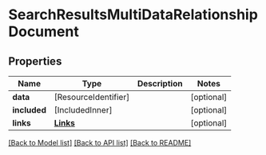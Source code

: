 # SearchResultsMultiDataRelationshipDocument

## Properties
Name | Type | Description | Notes
------------ | ------------- | ------------- | -------------
**data** | [ResourceIdentifier] |  | [optional] 
**included** | [IncludedInner] |  | [optional] 
**links** | [**Links**](Links.md) |  | [optional] 

[[Back to Model list]](../README.md#documentation-for-models) [[Back to API list]](../README.md#documentation-for-api-endpoints) [[Back to README]](../README.md)


